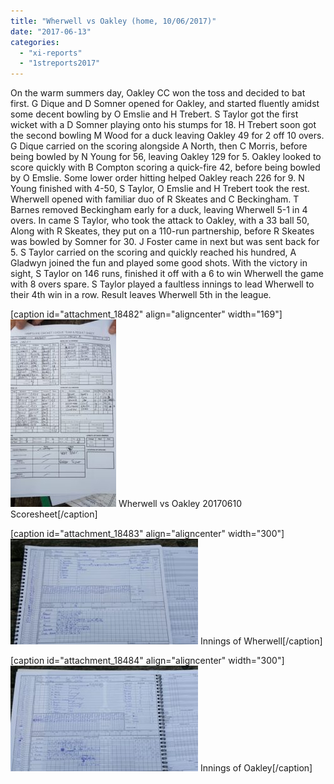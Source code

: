 ```yaml
---
title: "Wherwell vs Oakley (home, 10/06/2017)"
date: "2017-06-13"
categories: 
  - "xi-reports"
  - "1streports2017"
---
```


On the warm summers day, Oakley CC won the toss and decided to bat first. G Dique and D Somner opened for Oakley, and started fluently amidst some decent bowling by O Emslie and H Trebert. S Taylor got the first wicket with a D Somner playing onto his stumps for 18. H Trebert soon got the second bowling M Wood for a duck leaving Oakley 49 for 2 off 10 overs. G Dique carried on the scoring alongside A North, then C Morris, before being bowled by N Young for 56, leaving Oakley 129 for 5. Oakley looked to score quickly with B Compton scoring a quick-fire 42, before being bowled by O Emslie. Some lower order hitting helped Oakley reach 226 for 9. N Young finished with 4-50, S Taylor, O Emslie and H Trebert took the rest. Wherwell opened with familiar duo of R Skeates and C Beckingham. T Barnes removed Beckingham early for a duck, leaving Wherwell 5-1 in 4 overs. In came S Taylor, who took the attack to Oakley, with a 33 ball 50, Along with R Skeates, they put on a 110-run partnership, before R Skeates was bowled by Somner for 30. J Foster came in next but was sent back for 5. S Taylor carried on the scoring and quickly reached his hundred, A Gladwyn joined the fun and played some good shots. With the victory in sight, S Taylor on 146 runs, finished it off with a 6 to win Wherwell the game with 8 overs spare. S Taylor played a faultless innings to lead Wherwell to their 4th win in a row. Result leaves Wherwell 5th in the league.

\[caption id="attachment\_18482" align="aligncenter" width="169"\][![](images/WhatsApp-Image-2017-06-10-at-19.45.19-169x300.jpeg)](https://www.wherwellcc.co.uk/wp-content/uploads/2017/06/WhatsApp-Image-2017-06-10-at-19.45.19.jpeg) Wherwell vs Oakley 20170610 Scoresheet\[/caption\]

\[caption id="attachment\_18483" align="aligncenter" width="300"\][![](images/WhatsApp-Image-2017-06-10-at-19.20.28-e1497340611896-300x169.jpeg)](https://www.wherwellcc.co.uk/wp-content/uploads/2017/06/WhatsApp-Image-2017-06-10-at-19.20.28-e1497340611896.jpeg) Innings of Wherwell\[/caption\]

\[caption id="attachment\_18484" align="aligncenter" width="300"\][![](images/WhatsApp-Image-2017-06-10-at-19.20.20-e1497340619377-300x169.jpeg)](https://www.wherwellcc.co.uk/wp-content/uploads/2017/06/WhatsApp-Image-2017-06-10-at-19.20.20-e1497340619377.jpeg) Innings of Oakley\[/caption\]
